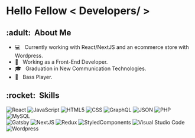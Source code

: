 <h1> Hello Fellow < Developers/ > </h1>

<h2>:adult:&nbsp; About Me</h2>

- :computer: &nbsp; Currently working with React/NextJS and an ecommerce store with Wordpress.
- 💼 &nbsp; Working as a Front-End Developer.
- 🎓 &nbsp; Graduation in New Communication Technologies.
- :guitar: &nbsp; Bass Player.


<h2>:rocket:&nbsp; Skills</h2>

![React](https://img.shields.io/badge/-React-333333?style=flat&logo=react)
![JavaScript](https://img.shields.io/badge/-JavaScript-333333?style=flat&logo=javascript)
![HTML5](https://img.shields.io/badge/-HTML5-333333?style=flat&logo=html5)
![CSS](https://img.shields.io/badge/-CSS-333333?style=flat&logo=CSS3&logoColor=1572B6)
![GraphQL](https://img.shields.io/badge/-GraphQL-333333?style=flat&logo=graphql)
![JSON](https://img.shields.io/badge/-JSON-333333?style=flat&logo=json)
![PHP](https://img.shields.io/badge/-PHP-333333?style=flat&logo=php)
![MySQL](https://img.shields.io/badge/-MySQL-333333?style=flat&logo=mysql) <br>
![Gatsby](https://img.shields.io/badge/-Gatsby-333333?style=flat&logo=gatsby)
![NextJS](https://img.shields.io/badge/-NextJS-333333?style=flat&logo=nextjs)
![Redux](https://img.shields.io/badge/-Redux-333333?style=flat&logo=redux)
![StyledComponents](https://img.shields.io/badge/-StyledComponents-333333?style=flat&logo=styledcomponents)
![Visual Studio Code](https://img.shields.io/badge/-Visual%20Studio%20Code-333333?style=flat&logo=visual-studio-code&logoColor=007ACC)
![Wordpress](https://img.shields.io/badge/-Wordpress-333333?style=flat&logo=wordpress)
  
